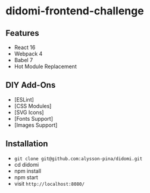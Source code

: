 # didomi-frontend-challenge

## Features

* React 16
* Webpack 4
* Babel 7
* Hot Module Replacement

## DIY Add-Ons

* [ESLint]
* [CSS Modules]
* [SVG Icons]
* [Fonts Support]
* [Images Support]


## Installation

* `git clone git@github.com:alysson-pina/didomi.git`
* cd didomi
* npm install
* npm start
* visit `http://localhost:8080/`
